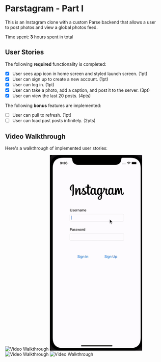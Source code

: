 # Parstagram - Part I

This is an Instagram clone with a custom Parse backend that allows a user to post photos and view a global photos feed.

Time spent: **3** hours spent in total

## User Stories

The following **required** functionality is completed:

- [x] User sees app icon in home screen and styled launch screen. (1pt)
- [x] User can sign up to create a new account. (1pt)
- [x] User can log in. (1pt)
- [x] User can take a photo, add a caption, and post it to the server. (3pt)
- [x] User can view the last 20 posts. (4pts)

The following **bonus** features are implemented:

- [ ] User can pull to refresh. (1pt)
- [ ] User can load past posts infinitely. (2pts)

## Video Walkthrough

Here's a walkthrough of implemented user stories:

<div>
  <img src='stylelog.gif' width='300px' title='Video Walkthrough' width='' alt='Video Walkthrough' />
  <img src='signup.gif' width='300px' title='Video Walkthrough' width='' alt='Video Walkthrough' />
  <img src='upload.gif' width='300px' title='Video Walkthrough' width='' alt='Video Walkthrough' />
  <img src='scroll.gif' width='300px' title='Video Walkthrough' width='' alt='Video Walkthrough' />
</div>

